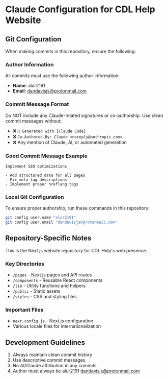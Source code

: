# Claude Configuration for CDL Help Website

## Git Configuration

When making commits in this repository, ensure the following:

### Author Information

All commits must use the following author information:

- **Name**: alur2191
- **Email**: dandavisjs@protonmail.com

### Commit Message Format

Do NOT include any Claude-related signatures or co-authorship. Use clean commit messages without:

- ❌ `🤖 Generated with [Claude Code]`
- ❌ `Co-Authored-By: Claude <noreply@anthropic.com>`
- ❌ Any mention of Claude, AI, or automated generation

### Good Commit Message Example

```
Implement SEO optimizations

- Add structured data for all pages
- Fix meta tag descriptions
- Implement proper hreflang tags
```

### Local Git Configuration

To ensure proper authorship, run these commands in this repository:

```bash
git config user.name "alur2191"
git config user.email "dandavisjs@protonmail.com"
```

## Repository-Specific Notes

This is the Next.js website repository for CDL Help's web presence.

### Key Directories

- `/pages` - Next.js pages and API routes
- `/components` - Reusable React components
- `/lib` - Utility functions and helpers
- `/public` - Static assets
- `/styles` - CSS and styling files

### Important Files

- `next.config.js` - Next.js configuration
- Various locale files for internationalization

## Development Guidelines

1. Always maintain clean commit history
2. Use descriptive commit messages
3. No AI/Claude attribution in any commits
4. Author must always be alur2191 <dandavisjs@protonmail.com>

